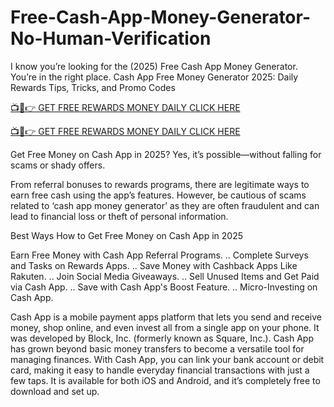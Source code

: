 # Free-Cash-App-Money-Generator-No-Human-Verification

I know you’re looking for the (2025) Free Cash App Money Generator. You’re in the right place. Cash App Free Money Generator 2025: Daily Rewards Tips, Tricks, and Promo Codes

[📺📱👉 GET FREE REWARDS MONEY DAILY CLICK HERE](https://shorter.me/Ih3rb)

[📺📱👉 GET FREE REWARDS MONEY DAILY CLICK HERE](https://shorter.me/Ih3rb)


Get Free Money on Cash App in 2025? Yes, it’s possible—without falling for scams or shady offers.

From referral bonuses to rewards programs, there are legitimate ways to earn free cash using the app’s features. However, be cautious of scams related to ‘cash app money generator’ as they are often fraudulent and can lead to financial loss or theft of personal information.



Best Ways How to Get Free Money on Cash App in 2025

Earn Free Money with Cash App Referral Programs. ..
Complete Surveys and Tasks on Rewards Apps. ..
Save Money with Cashback Apps Like Rakuten. ..
Join Social Media Giveaways. ..
Sell Unused Items and Get Paid via Cash App. ..
Save with Cash App's Boost Feature. ..
Micro-Investing on Cash App.


Cash App is a mobile payment apps platform that lets you send and receive money, shop online, and even invest all from a single app on your phone. It was developed by Block, Inc. (formerly known as Square, Inc.). Cash App has grown beyond basic money transfers to become a versatile tool for managing finances. With Cash App, you can link your bank account or debit card, making it easy to handle everyday financial transactions with just a few taps. It is available for both iOS and Android, and it’s completely free to download and set up.
